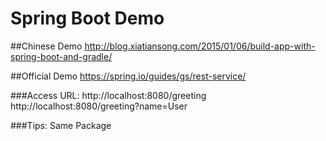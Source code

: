 # Spring Boot Demo

##Chinese Demo
http://blog.xiatiansong.com/2015/01/06/build-app-with-spring-boot-and-gradle/

##Official Demo
https://spring.io/guides/gs/rest-service/

###Access URL:
http://localhost:8080/greeting
http://localhost:8080/greeting?name=User

###Tips: Same Package